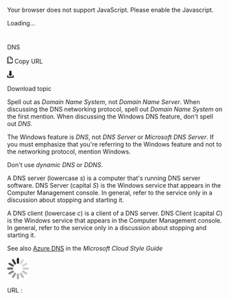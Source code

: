 Your browser does not support JavaScript. Please enable the Javascript.

Loading...

# 

DNS

![Copy URL](dns_files/Copy.png)
Copy URL

![Download](dns_files/Download.png)

Download topic

Spell out as *Domain Name System*, not *Domain Name Server*. When discussing the DNS networking protocol, spell out *Domain Name System* on the first mention. When discussing the Windows DNS feature, don't spell out *DNS*.

The Windows feature is *DNS*, not *DNS Server* or *Microsoft DNS Server*. If you must emphasize that you're referring to the Windows feature and not to the networking protocol, mention Windows.

Don't use *dynamic DNS* or *DDNS*.

A DNS server (lowercase *s*) is a computer that's running DNS server software. DNS Server (capital *S*)
is the Windows service that appears in the Computer Management console.
In general, refer to the service only in a discussion about
stopping and starting it.

A DNS client (lowercase *c*) is a client of a DNS server. DNS Client (capital *C*)
is the Windows service that appears in the Computer Management console.
In general, refer to the service only in a discussion about stopping
and starting it.

See also [Azure DNS](https://worldready.cloudapp.net/Styleguide/Read?id=2696&topicid=40745 "Azure DNS topic in the Cloud Style Guide") in the *Microsoft Cloud Style Guide*

![In progress](dns_files/activity-large.gif)

URL :
